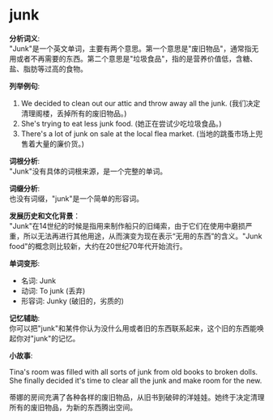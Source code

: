 # junk

**分析词义**:  
"Junk"是一个英文单词，主要有两个意思。第一个意思是"废旧物品"，通常指无用或者不再需要的东西。第二个意思是"垃圾食品"，指的是营养价值低，含糖、盐、脂肪等过高的食物。

  

**列举例句**:

  

1.  We decided to clean out our attic and throw away all the junk. (我们决定清理阁楼，丢掉所有的废旧物品。)
2.  She's trying to eat less junk food. (她正在尝试少吃垃圾食品。)
3.  There's a lot of junk on sale at the local flea market. (当地的跳蚤市场上兜售着大量的廉价货。)

  

**词根分析**:  
"Junk"没有具体的词根来源，是一个完整的单词。

  

**词缀分析**:  
也没有词缀，"junk"是一个简单的形容词。

  

**发展历史和文化背景**：  
"Junk"在14世纪的时候是指用来制作船只的旧绳索，由于它们在使用中磨损严重，所以无法再进行其他用途，从而演变为现在表示“无用的东西”的含义。"Junk food"的概念则比较新，大约在20世纪70年代开始流行。

  

**单词变形**:

  

*   名词: Junk
*   动词: To junk (丢弃)
*   形容词: Junky (破旧的，劣质的)

  

**记忆辅助**:  
你可以把"junk"和某件你认为没什么用或者旧的东西联系起来，这个旧的东西能唤起你对"junk"的记忆。

  

**小故事**:

  

Tina's room was filled with all sorts of junk from old books to broken dolls. She finally decided it's time to clear all the junk and make room for the new.

  

蒂娜的房间充满了各种各样的废旧物品，从旧书到破碎的洋娃娃。她终于决定清理所有的废旧物品，为新的东西腾出空间。
